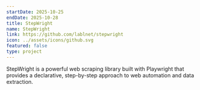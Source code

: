 ```yaml
---
startDate: 2025-10-25
endDate: 2025-10-28
title: StepWright
name: StepWright
link: https://github.com/lablnet/stepwright
icon: ../assets/icons/github.svg
featured: false
type: project
---
```


StepWright is a powerful web scraping library built with Playwright that provides a declarative, step-by-step approach to web automation and data extraction.


